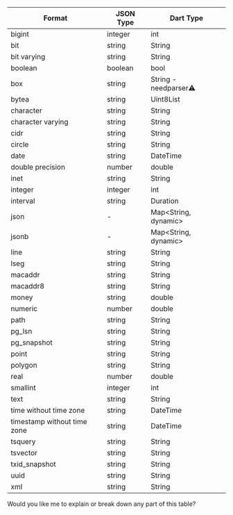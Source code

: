 | Format                      | JSON Type | Dart Type             |
| --------------------------- | --------- | --------------------- |
| bigint                      | integer   | int                   |
| bit                         | string    | String                |
| bit varying                 | string    | String                |
| boolean                     | boolean   | bool                  |
| box                         | string    | String - needparser⚠️ |
| bytea                       | string    | Uint8List             |
| character                   | string    | String                |
| character varying           | string    | String                |
| cidr                        | string    | String                |
| circle                      | string    | String                |
| date                        | string    | DateTime              |
| double precision            | number    | double                |
| inet                        | string    | String                |
| integer                     | integer   | int                   |
| interval                    | string    | Duration              |
| json                        | -         | Map<String, dynamic>  |
| jsonb                       | -         | Map<String, dynamic>  |
| line                        | string    | String                |
| lseg                        | string    | String                |
| macaddr                     | string    | String                |
| macaddr8                    | string    | String                |
| money                       | string    | double                |
| numeric                     | number    | double                |
| path                        | string    | String                |
| pg_lsn                      | string    | String                |
| pg_snapshot                 | string    | String                |
| point                       | string    | String                |
| polygon                     | string    | String                |
| real                        | number    | double                |
| smallint                    | integer   | int                   |
| text                        | string    | String                |
| time without time zone      | string    | DateTime              |
| timestamp without time zone | string    | DateTime              |
| tsquery                     | string    | String                |
| tsvector                    | string    | String                |
| txid_snapshot               | string    | String                |
| uuid                        | string    | String                |
| xml                         | string    | String                |

Would you like me to explain or break down any part of this table?
